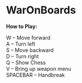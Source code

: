 # WarOnBoards</br>
<b>How to Play:</b></br>

<p>W – Move forward</br>
A – Turn left</br>
S – Move backward</br>
D – Turn right</br>
Q – Show Chess</br>
V – Bring up weapon menu</br>
SPACEBAR – Handbreak</br></p>

